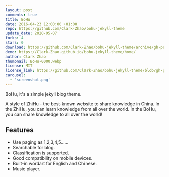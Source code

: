 ```yaml
---
layout: post
comments: true
title: BoHu
date: 2016-04-23 12:00:00 +01:00
repo: https://github.com/Clark-Zhao/bohu-jekyll-theme
update_date: 2020-05-07
forks: 4
stars: 0
download: https://github.com/Clark-Zhao/bohu-jekyll-theme/archive/gh-pages.zip
demo: https://Clark-Zhao.github.io/bohu-jekyll-theme/home/
author: Clark Zhao
thumbnail: BoHu-0000.webp
license: MIT
license_link: https://github.com/Clark-Zhao/bohu-jekyll-theme/blob/gh-pages/LICENSE
carousel:
  - 'screenshot.png'
---
```


BoHu, it's a simple jekyll blog theme.

A style of ZhiHu - the best-known website to share knowledge in China.
In the ZhiHu, you can learn knowledge from all over the world. In the BoHu, you can share knowledge to all over the world!

## Features

* Use paging as 1,2,3,4,5......
* Searchable for blog.
* Classification is supported.
* Good compatibility on mobile devices.
* Built-in wordart for English and Chinese.
* Music player.
